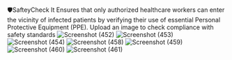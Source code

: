 🛡️SafteyCheck 
It Ensures that only authorized healthcare workers can enter the vicinity of infected patients by verifying their use of essential Personal Protective Equipment (PPE). Upload an image to check compliance with safety standards
![Screenshot (452)](https://github.com/user-attachments/assets/326d78b3-0c28-40c6-a7d6-d90bec9f475e)
![Screenshot (453)](https://github.com/user-attachments/assets/3159da6f-4634-43d8-a19b-ec0c4ec8f985)
![Screenshot (454)](https://github.com/user-attachments/assets/d7c11634-11ea-4e30-81d0-9c860341016a)
![Screenshot (458)](https://github.com/user-attachments/assets/34c9e1ed-2a43-4c57-913c-c94cbd225f7b)
![Screenshot (459)](https://github.com/user-attachments/assets/1dec28af-fe4e-4369-8e33-9af2a4b4818a)
![Screenshot (460)](https://github.com/user-attachments/assets/606984fd-caa3-4fef-99a5-6b56ae449b1f)
![Screenshot (461)](https://github.com/user-attachments/assets/19b27c45-ed9b-4507-858e-b22837bae398)
